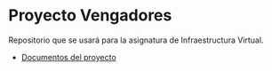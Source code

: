 # Proyecto Vengadores

Repositorio que se usará para la asignatura de Infraestructura Virtual.

- [Documentos del proyecto](https://github.com/Davidj231996/Proyecto-Vengadores/doc)

